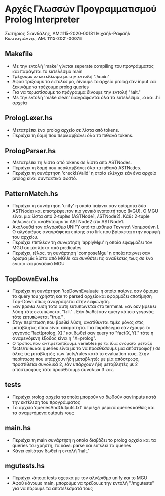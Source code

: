 # Αρχές Γλωσσών Προγραμματισμού Prolog Interpreter
Σωτήριος Σκανδάλης, ΑΜ:1115-2020-00181
Μιχαήλ-Ραφαήλ Κωσταγιάννης, ΑΜ: 1115-2021-00078

## Makefile
- Με την εντολή 'make' γίνεται seperate compiling του προγράμματος και παράγεται το εκτελέσιμο main
- Τρέχουμε το εκτελέσιμο με την εντολή "./main"
- Αφού τρέξουμε το εκτελέσιμο, δίνουμε το αρχείο prolog σαν input και ξεκινάμε να τρέχουμε prolog queries
- Για να τερματίσουμε το πρόγραμμα δίνουμε την εντολή "halt."
- Με την εντολή 'make clean' διαγράφονται όλα τα εκτελέσιμα, .o και .hi αρχεία

## PrologLexer.hs
- Μετατρέπει ένα prolog αρχείο σε λίστα από tokens.
- Περιέχει τη δομή που περιλαμβάνει όλα τα πιθανά tokens.

## PrologParser.hs
- Μετατρέπει τη λίστα από tokens σε λίστα από ASTNodes.
- Περιέχει τη δομή που περιλαμβάνει όλα τα πιθανά ASTNodes.
- Περιέχει τη συνάρτηση 'checkIsValid' η οποία ελέγχει εάν ένα αρχείο prolog είναι συντακτικά σωστό.

## PatternMatch.hs
- Περιέχει τη συνάρτηση 'unify' η οποία παίρνει σαν ορίσματα δύο ASTNodes και επιστρέφει τον πιο γενικό ενοποιτή τους (MGU).
Ο MGU είναι μια λίστα από 2-tuples (ASTNode1, ASTNode2). Κάθε 2-tuple δηλώνει ότι αναθέτουμε το ASTNode2 στο ASTNode1.
- Ακολουθεί τον αλγόριθμο UNIFY από το μάθημα Τεχνητή Νοημοσύνη Ι. Ο αλγόριθμος αναγράφεται επίσης στο link που βρίσκεται στην κορυφή του αρχείου.
- Περιέχει επιπλέον τη συνάρτηση 'applyMgu' η οποία εφαρμόζει τον MGU σε μία λίστα από predicates
- Περιέχει, τέλος, τη συνάρτηση 'composeMgu' η οποία παίρνει σαν όρισμα μία λίστα από MGUs και συνθέτει τις αναθέσεις τους σε ένα ενιαίο και μοναδικό MGU

## TopDownEval.hs
- Περιέχει τη συνάρτηση 'topDownEvaluate' η οποία παίρνει σαν όρισμα το query του χρήστη και το parsed αρχείο και εφαρμόζει αποτίμηση Top-Down όπως αναγράφεται στην εκφώνηση.
- Εάν βρεθεί λύση τότε αυτή εκτυπώνεται στο terminal. Εάν δεν βρεθεί λύση τότε εκτυπώνεται "fail." . Εάν δωθεί σαν query κάποιο γεγονός τότε εκτυπώνεται "true." .
- Στην περίπτωση που βρεθεί λύση, ανατίθενται τιμές μόνος στις μεταβλητές όπου είναι απαραίτητο. Για παράδειγμα εάν έχουμε το γεγονός "fact(prolog, X)." και δωθεί σαν query το "fact(X, Y)." τότε η αναμενόμενη έξοδος είναι η "X=prolog".
- Ο τρόπος που αντιμετωπίζουμε variables με τα ίδια ονόματα μεταξύ facts/rules και queries είναι με το να προσθέσουμε μια απόστροφο(') σε όλες τις μεταβλητές των facts/rules κατά το evaluation τους. Στην περίπτωση που υπάρχουν ήδη μεταβλητές με μία απόστροφο, προστίθεται συνολικά 2, εάν υπάρχουν ήδη μεταβλητές με 2 απόστροφους τότε προσθέτουμε συνολικά 3 κοκ.

## tests
- Περιέχει prolog αρχεία τα οποία μπορούν να δωθούν σαν inputs κατά την εκτέλεση του προγράμματος
- Το αρχείο 'queriesAndOutputs.txt' περιέχει μερικά queries καθώς και τα αναμενόμενα outputs τους

## main.hs
- Περιέχει τη main συνάρτηση η οποία διαβάζει το prolog αρχείο και τα queries του χρήστη, τα κάνει parse και εκτελεί τα queries
- Κάνει exit όταν δωθεί η εντολή 'halt.'

## mgutests.hs
- Περιέχει κάποια tests σχετικά με τον αλγόριθμο unify και το MGU
- Αφού κάνουμε main, μπορούμε να τρέξουμε την εντολή "./mgutests" για να πάρουμε τα αποτελέσματά τους